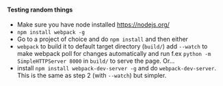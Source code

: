 #### Testing random things

* Make sure you have node installed https://nodejs.org/<br/>
* `npm install webpack -g`
* Go to a project of choice and do `npm install` and then either
 * `webpack` to build it to default target directory (`build/`) add `--watch` to make webpack poll for changes automatically
and run f.ex `python -m SimpleHTTPServer 8000` in `build/` to serve the page. Or...
 * install `npm install webpack-dev-server -g` and do `webpack-dev-server`.<br/>
 This is the same as step 2 (with `--watch`) but simpler.
